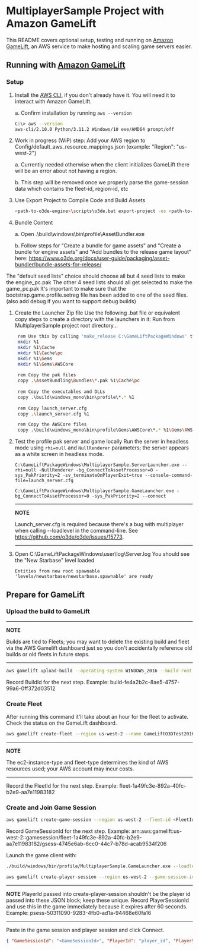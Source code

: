 # MultiplayerSample Project with Amazon GameLift

This README covers optional setup, testing and running on [Amazon GameLift](https://aws.amazon.com/gamelift/), an AWS service to make hosting and scaling game servers easier. 

## Running with [Amazon GameLift](https://docs.aws.amazon.com/gamelift/index.html)

### Setup
1. Install the [AWS CLI](https://docs.aws.amazon.com/cli/latest/userguide/getting-started-install.html), if you don't already have it. You will need it to interact with Amazon GameLift.

    a. Confirm installation by running `aws --version`
    ```sh
    C:\> aws --version
    aws-cli/2.10.0 Python/3.11.2 Windows/10 exe/AMD64 prompt/off
    ```
1. Work in progress (WiP) step: Add your AWS region to Config/default_aws_resource_mappings.json (example: "Region": "us-west-2")

    a. Currently needed otherwise when the client initializes GameLift there will be an error about not having a region.

    b. This step will be removed once we properly parse the game-session data which contains the fleet-id, region-id, etc  

1. Use Export Project to Compile Code and Build Assets

    ```sh
    <path-to-o3de-engine>\scripts\o3de.bat export-project -es <path-to-multiplayer-sample>\MPSGameLift\Scripts\export_gamelift_server_package.py --code --assets -ll INFO
    ```
    
1. Bundle Content

    a. Open .\build\windows\bin\profile\AssetBundler.exe

    b. Follow steps for "Create a bundle for game assets" and "Create a bundle for engine assets" and "Add bundles to the release game layout" here: https://www.o3de.org/docs/user-guide/packaging/asset-bundler/bundle-assets-for-release/

The "default seed lists" choice should choose all but 4 seed lists to make the engine_pc.pak
The other 4 seed lists should all get selected to make the game_pc.pak
It's important to make sure that the bootstrap.game.profile.setreg file has been added to one of the seed files. (also add debug if you want to support debug builds)

1. Create the Launcher Zip file
   Use the following .bat file or equivalent copy steps to create a directory with the launchers in it:
   Run from MultiplayerSample project root directory...
   ```sh
    rem Use this by calling 'make_release C:\GameLiftPackageWindows' to make a release directory
    mkdir %1
    mkdir %1\Cache
    mkdir %1\Cache\pc
    mkdir %1\Gems
    mkdir %1\Gems\AWSCore
    
    rem Copy the pak files
    copy .\AssetBundling\Bundles\*.pak %1\Cache\pc
    
    rem Copy the executables and DLLs
    copy .\build\windows_mono\bin\profile\*.* %1
    
    rem Copy launch_server.cfg
    copy .\launch_server.cfg %1

    rem Copy the AWSCore files
    copy .\build\windows_mono\bin\profile\Gems\AWSCore\*.* %1\Gems\AWSCore
    ```
1. Test the profile pak server and game locally
    Run the server in headless mode using `rhi=null` and `NullRenderer` parameters; the server appears as a white screen in headless mode.
    
    `C:\GameLiftPackageWindows\MultiplayerSample.ServerLauncher.exe --rhi=null -NullRenderer -bg_ConnectToAssetProcessor=0 -sys_PakPriority=2 -sv_terminateOnPlayerExit=true --console-command-file=launch_server.cfg`
    
    `C:\GameLiftPackageWindows\MultiplayerSample.GameLauncher.exe -bg_ConnectToAssetProcessor=0 -sys_PakPriority=2 --connect`

    ---
    **NOTE**

    Launch_server.cfg is required because there's a bug with multiplayer when calling --loadlevel in the command-line. See https://github.com/o3de/o3de/issues/15773.

    ---

1. Open C:\GameLiftPackageWindows\user\log\Server.log
    You should see the "New Starbase" level loaded
    ```
    Entities from new root spawnable 'levels/newstarbase/newstarbase.spawnable' are ready
    ```

## Prepare for GameLift
### Upload the build to GameLift

---
**NOTE**

Builds are tied to Fleets; you may want to delete the existing build and fleet via the AWS Gamelift dashboard just so you don't accidentally reference old builds or old fleets in future steps.

---
 
```sh
aws gamelift upload-build --operating-system WINDOWS_2016 --build-root C:\GameLiftPackageWindows\ --name MultiplayerSample --build-version v1.0 --region us-west-2
```
Record BuildId for the next step. Example: build-fe4a2b2c-8ae5-4757-99a6-0ff372d03512

### Create Fleet
After running this command it'll take about an hour for the fleet to activate. Check the status on the GameLift dashboard. 

```sh
aws gamelift create-fleet --region us-west-2 --name GameLiftO3DTest2016 --ec2-instance-type c5.large --fleet-type ON_DEMAND --build-id <BuildId> --runtime-configuration "GameSessionActivationTimeoutSeconds=300, MaxConcurrentGameSessionActivations=2, ServerProcesses=[{LaunchPath=C:\game\MultiplayerSample.ServerLauncher.exe, Parameters= --rhi=null -sys_PakPriority=2 -NullRenderer -sv_terminateOnPlayerExit=true -bg_ConnectToAssetProcessor=0 --sv_gameLiftEnabled=true --sv_dedicated_host_onstartup=false --console-command-file=launch_server.cfg, ConcurrentExecutions=1}]" --ec2-inbound-permissions "FromPort=33450,ToPort=34449,IpRange=0.0.0.0/0,Protocol=UDP"
```
---
**NOTE**

The ec2-instance-type and fleet-type determines the kind of AWS resources used; your AWS account may incur costs.

---

Record the FleetId for the next step. Example: fleet-1a49fc3e-892a-40fc-b2e9-aa7e11983182

### Create and Join Game Session
```sh
aws gamelift create-game-session --region us-west-2 --fleet-id <FleetId> --name foogamesession1 --maximum-player-session-count 3
```
Record GameSessionId for the next step. Example: arn:aws:gamelift:us-west-2::gamesession/fleet-1a49fc3e-892a-40fc-b2e9-aa7e11983182/gsess-4745e6ab-6cc0-44c7-b78d-acab9534f206

Launch the game client with:
```sh
./build/windows/bin/profile/MultiplayerSample.GameLauncher.exe --loadlevel="mpsgamelift/prefabs/GameLiftConnectJsonMenu.spawnable"
```
```sh
aws gamelift create-player-session --region us-west-2 --game-session-id <GameSessionId> --player-id Player1
```
---
**NOTE**
PlayerId passed into create-player-session shouldn't be the player id passed into these JSON block; keep these unique. 
Record PlayerSessionId and use this in the game immediately because it expires after 60 seconds. Example: psess-50311090-9283-4fb0-ad1a-94468e60fa16

---

Paste in the game session and player session and click Connect. 
```json
{ "GameSessionId": "<GameSessionId>", "PlayerId": "player_id", "PlayerSessionId": "<PlayerSessionId>" }
```
